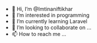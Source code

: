 - 👋 Hi, I’m @Imtinaniftikhar
- 👀 I’m interested in programming
- 🌱 I’m currently learning Laravel
- 💞️ I’m looking to collaborate on ...
- 📫 How to reach me ...

<!---
Imtinaniftikhar/Imtinaniftikhar is a ✨ special ✨ repository because its `README.md` (this file) appears on your GitHub profile.
You can click the Preview link to take a look at your changes.
--->
